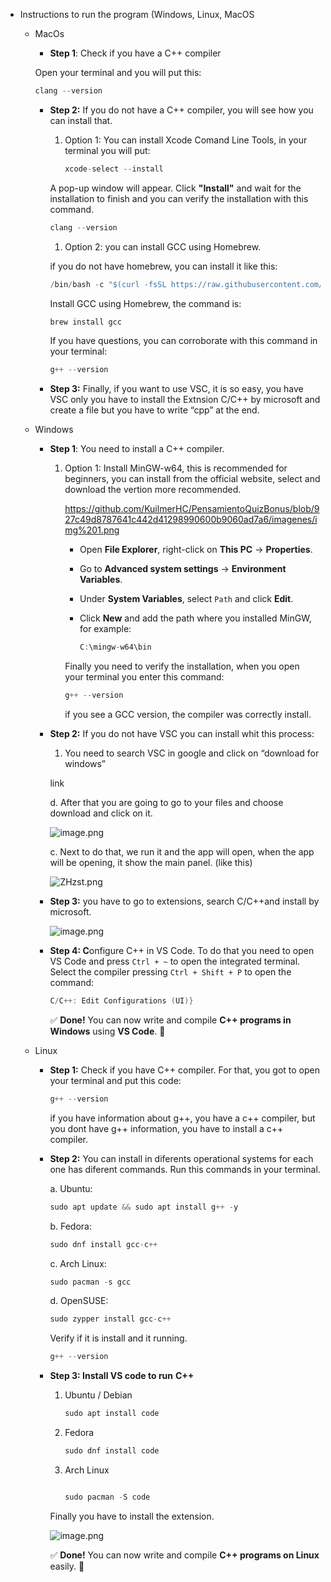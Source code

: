 - Instructions to run the program (Windows, Linux, MacOS
    - MacOs
        - **Step 1**:  Check if you have a C++ compiler
        
        Open your terminal and you will put this: 
        
        ```cpp
        clang --version
        ```
        
        - **Step 2:** If you do not have a C++ compiler, you will see how you can install that.
            1. Option 1: You can install Xcode Comand Line Tools, in your terminal you will put:
                
                ```cpp
                xcode-select --install
                ```
                
            
            A pop-up window will appear. Click **"Install"** and wait for the installation to finish and you can verify the installation with this command.
            
            ```cpp
            clang --version
            ```
            
            1. Option 2: you can install GCC using Homebrew. 
            
            if you do not have homebrew, you can install it like this:
            
            ```cpp
            /bin/bash -c "$(curl -fsSL https://raw.githubusercontent.com/Homebrew/install/HEAD/install.sh)"
            
            ```
            
            Install GCC using Homebrew, the command is: 
            
            ```cpp
            brew install gcc
            ```
            
            If you have questions, you can corroborate with this command in your terminal: 
            
            ```cpp
            g++ --version
            ```
            
        - **Step 3:** Finally, if you want to use VSC, it is so easy, you have VSC only you have to install the Extnsion  C/C++ by microsoft and create a file but you have to write “cpp” at the end.
    - Windows
        - **Step 1**: You need to install a C++ compiler.
            1. Option 1: Install MinGW-w64, this is recommended for beginners, you can install from the official website, select and download the vertion more recommended.
                
               https://github.com/KuilmerHC/PensamientoQuizBonus/blob/927c49d8787641c442d41298990600b9060ad7a6/imagenes/img%201.png
                
                - Open **File Explorer**, right-click on **This PC** → **Properties**.
                - Go to **Advanced system settings** → **Environment Variables**.
                - Under **System Variables**, select `Path` and click **Edit**.
                - Click **New** and add the path where you installed MinGW, for example:
                    
                    ```cpp
                    C:\mingw-w64\bin
                    ```
                    
                
                Finally you need to verify the installation, when you open your terminal you enter this command: 
                
                ```cpp
                g++ --version
                ```
                
                if you see a GCC version, the compiler was correctly install.
                
        - **Step 2:** If you do not have VSC you can install whit this process:
            1. You need to search VSC in google and click on “download for windows”
            
           link
            
            d. After that you are going to go to your files and choose download and click on it.
            
            ![image.png](attachment:894fac15-41b1-4fa9-bf17-7001e9787de5:image.png)
            
            c. Next to do that, we run it and the app will open, when the app will be opening, it  show the main panel. (like this)
            
            ![ZHzst.png](attachment:cb3af859-b99e-4a52-b710-251410c3ac4d:d35cc1bf-d6d4-4982-91a2-cc7095be8582.png)
            
        - **Step 3:** you have to go to extensions, search C/C++and install by microsoft.
            
            ![image.png](attachment:04ede5f2-faa4-4b55-80fa-013406e11d99:image.png)
            
        - **Step 4: C**onfigure C++ in VS Code. To do that you need to open VS Code and press `Ctrl + ~` to open the integrated terminal. Select the compiler pressing `Ctrl + Shift + P` to open the command:
            
            ```cpp
            C/C++: Edit Configurations (UI)}
            ```
            
            ✅ **Done!** You can now write and compile **C++ programs in Windows** using **VS Code**. 🚀
            
    - Linux
        - **Step 1:** Check if you have C++ compiler. For that, you got to open your terminal and put this code:
            
            ```cpp
            g++ --version
            ```
            
            if you have information about g++, you have a c++ compiler, but you dont have g++ information, you have to install a c++ compiler. 
            
        - **Step 2:** You can install in diferents operational systems for each one has diferent commands.  Run this commands in your terminal.
            
            a. Ubuntu: 
            
            ```cpp
            sudo apt update && sudo apt install g++ -y
            ```
            
            b. Fedora: 
            
            ```cpp
            sudo dnf install gcc-c++
            ```
            
            c. Arch Linux:
            
            ```cpp
            sudo pacman -s gcc 
            ```
            
            d. OpenSUSE:
            
            ```cpp
            sudo zypper install gcc-c++
            ```
            
            Verify if it is install and it running.
            
            ```cpp
            g++ --version
            ```
            
        - **Step 3: Install VS code to run** **C++**
            1. Ubuntu / Debian
                
                ```cpp
                sudo apt install code
                ```
                
            2. Fedora
                
                ```cpp
                sudo dnf install code
                ```
                
            3. Arch Linux
                
                ```cpp
                
                sudo pacman -S code
                ```
                
            
            Finally you have to install the extension.
            
            ![image.png](attachment:04ede5f2-faa4-4b55-80fa-013406e11d99:image.png)
            
            ✅ **Done!** You can now write and compile **C++ programs on Linux** easily. 🚀

